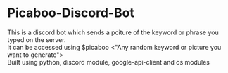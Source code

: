 # Picaboo-Discord-Bot
This is a discord bot which sends a pciture of the keyword or phrase you typed on the server.<br>
It can be accessed using $picaboo <"Any random keyword or picture you want to generate"> <br>
Built using python, discord module, google-api-client and os modules
